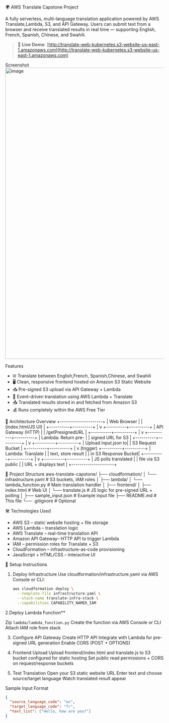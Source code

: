 🌍 AWS Translate Capstone Project

A fully serverless, multi-language translation application powered by AWS Translate,Lambda, S3, and API Gateway. Users can submit text from a browser and receive translated results in real time — supporting English, French, Spanish, Chinese, and Swahili.

> 🔗 **Live Demo**: [http://translate-web-kubernetes.s3-website-us-east-1.amazonaws.com](http://translate-web-kubernetes.s3-website-us-east-1.amazonaws.com)

Screenshot
<img width="925" alt="image" src="https://github.com/user-attachments/assets/7c4c1566-50c0-456e-a247-a9534d5f6532" />


Features
- 🌐 Translate between English,French, Spanish,Chinese, and Swahili
- 🖥️ Clean, responsive frontend hosted on Amazon S3 Static Website
- 📥 Pre-signed S3 upload via API Gateway + Lambda
- 🔁 Event-driven translation using AWS Lambda + Translate
- 📤 Translated results stored in and fetched from Amazon S3
- 💰 Runs completely within the AWS Free Tier

🧱 Architecture Overview
+---------------------+
\|     Web Browser     |
\|  (index.html/JS UI) |
+----------+----------+
|
v
+----------+----------+
\|  API Gateway (HTTP) |
\|   /getPresignedURL  |
+----------+----------+
|
v
+----------+----------+
\| Lambda: Return pre- |
\| signed URL for S3   |
+----------+----------+
|
v
+----------+----------+
\| Upload input.json to|
\|  S3 Request Bucket   |
+----------+----------+
|
v  (trigger)
+----------+----------+
\| Lambda: Translate   |
\| text, store result  |
\| in S3 Response Bucket|
+----------+----------+
|
v
+----------+----------+
\| JS polls translated |
\| file via S3 public  |
\| URL + displays text |
+---------------------+

📁 Project Structure
aws-translate-capstone/
├── cloudformation/
│   └── infrastructure.yaml         # S3 buckets, IAM roles
│
├── lambda/
│   └── lambda\_function.py          # Main translation handler
│
├── frontend/
│   ├── index.html                  # Web UI
│   └── translate.js                # JS logic for pre-signed URL + polling
│
├── sample\_input.json               # Example input file
├── README.md                       # This file
└── .gitignore                      # Optional

🛠️ Technologies Used

- AWS S3 – static website hosting + file storage
- AWS Lambda – translation logic
- AWS Translate – real-time translation API
- Amazon API Gateway– HTTP API to trigger Lambda
- IAM – permission roles for Translate + S3
- CloudFormation – infrastructure-as-code provisioning
- JavaScript + HTML/CSS – interactive UI

🔧 Setup Instructions

1. Deploy Infrastructure 
   Use cloudformation/infrastructure.yaml via AWS Console or CLI:
   ```bash
   aws cloudformation deploy \
     --template-file infrastructure.yaml \
     --stack-name translate-infra-stack \
     --capabilities CAPABILITY_NAMED_IAM


2.Deploy Lambda Function**

   Zip `lambda/lambda_function.py`
   Create the function via AWS Console or CLI
   Attach IAM role from stack

3. Configure API Gateway
     Create HTTP API
     Integrate with Lambda for pre-signed URL generation
      Enable CORS (POST + OPTIONS)

4. Frontend Upload
  Upload frontend/index.html and translate.js to S3 bucket configured for static hosting
  Set public read permissions + CORS on request/response buckets

5. Test Translation
   Open your S3 static website URL
   Enter text and choose source/target language
    Watch translated result appear

Sample Input Format
```json
{
  "source_language_code": "en",
  "target_language_code": "fr",
  "text_list": ["Hello, how are you?"]
}
```

